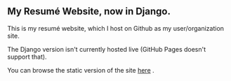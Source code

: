 ## My Resumé Website, now in Django.

This is my resumé website, which I host on Github as my user/organization site.

The Django version isn't currently hosted live (GitHub Pages doesn't support that).

You can browse the static version of the site [here](https://salemandreus.github.io) .

